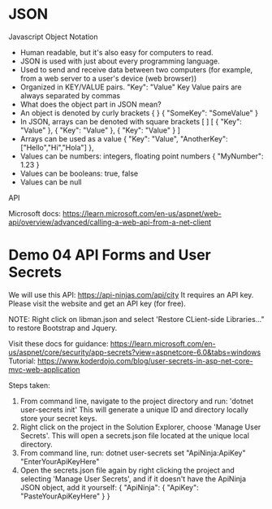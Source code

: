# JSON 

Javascript Object Notation

- Human readable, but it's also easy for computers to read.
- JSON is used with just about every programming language. 
- Used to send and receive data between two computers (for example, from a web server to a user's device (web browser))
- Organized in KEY/VALUE pairs.
    "Key": "Value"
    Key Value pairs are always separated by commas
- What does the object part in JSON mean?
- An object is denoted by curly brackets { }
    {
        "SomeKey": "SomeValue"
    }
- In JSON, arrays can be denoted with square brackets [ ]
    [
        {
            "Key": "Value"
        },
        {
            "Key": "Value"
        },
        {
            "Key": "Value"
        }
    ]
- Arrays can be used as a value
        {
            "Key": "Value",
            "AnotherKey":["Hello","Hi","Hola"]
        },
- Values can be numbers: integers, floating point numbers
        {
            "MyNumber": 1.23
        }
- Values can be booleans: true, false
- Values can be null

API

Microsoft docs: https://learn.microsoft.com/en-us/aspnet/web-api/overview/advanced/calling-a-web-api-from-a-net-client

# Demo 04 API Forms and User Secrets

We will use this API: https://api-ninjas.com/api/city
It requires an API key. Please visit the website and get an API key (for free).

NOTE: Right click on libman.json and select 'Restore CLient-side Libraries..." to restore Bootstrap and Jquery.

Visit these docs for guidance: https://learn.microsoft.com/en-us/aspnet/core/security/app-secrets?view=aspnetcore-6.0&tabs=windows
Tutorial: https://www.koderdojo.com/blog/user-secrets-in-asp-net-core-mvc-web-application

Steps taken:
1. From command line, navigate to the project directory and run: 'dotnet user-secrets init' This will generate a unique ID and directory locally store your secret keys.
2. Right click on the project in the Solution Explorer, choose 'Manage User Secrets'. This will open a secrets.json file located at the unique local directory.
3. From command line, run: dotnet user-secrets set "ApiNinja:ApiKey" "EnterYourApiKeyHere"
4. Open the secrets.json file again by right clicking the project and selecting 'Manage User Secrets', and if it doesn't have the ApiNinja JSON object, add it yourself:
    {
        "ApiNinja": {
                "ApiKey": "PasteYourApiKeyHere"
         }
    }



